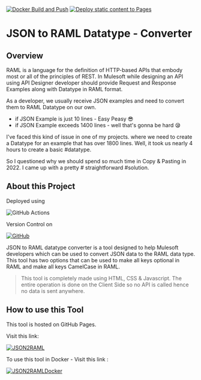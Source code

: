 [![Docker Build and Push](https://github.com/Upendra-Thunuguntla/JSON2RAML-Converter/actions/workflows/docker-image.yml/badge.svg)](https://github.com/Upendra-Thunuguntla/JSON2RAML-Converter/actions/workflows/docker-image.yml)
[![Deploy static content to Pages](https://github.com/Upendra-Thunuguntla/JSON2RAML-Converter/actions/workflows/static.yml/badge.svg)](https://github.com/Upendra-Thunuguntla/JSON2RAML-Converter/actions/workflows/static.yml)

# JSON to RAML Datatype - Converter

## Overview
RAML is a language for the definition of HTTP-based APIs that embody most or all of the principles of REST. In Mulesoft while designing an API using API Designer developer should provide Request and Response Examples along with Datatype in RAML format.

As a developer, we usually receive JSON examples and need to convert them to RAML Datatype on our own. 

- if JSON Example is just 10 lines - Easy Peasy 😎
- if JSON Example exceeds 1400 lines - well that's gonna be hard 😪

I've faced this kind of issue in one of my projects. where we need to create a Datatype for an example that has over 1800 lines. Well, it took us nearly 4 hours to create a basic #datatype.

So I questioned why we should spend so much time in Copy & Pasting in 2022. I came up with a pretty # straightforward #solution.

## About this Project
Deployed using 

![GitHub Actions](https://img.shields.io/badge/github%20actions-%232671E5.svg?style=for-the-badge&logo=githubactions&logoColor=white)

Version Control on

[![GitHub](https://img.shields.io/badge/github-%23121011.svg?style=for-the-badge&logo=github&logoColor=white)](https://github.com/Upendra-Thunuguntla/JSON2RAML-Converter)

JSON to RAML datatype converter is a tool designed to help Mulesoft developers which can be used to convert JSON data to the RAML data type. This tool has two options that can be used to make all keys optional in RAML and make all keys CamelCase in RAML.

> This tool is completely made using HTML, CSS & Javascript. The entire operation is done on the Client Side so no API is called hence no data is sent anywhere.

## How to use this Tool
This tool is hosted on GitHub Pages. 

Visit this link:

[![JSON2RAML](https://dabuttonfactory.com/button.png?t=JSON+to+RAML+Converter&f=Open+Sans-Bold&ts=18&tc=fff&hp=25&vp=15&c=11&bgt=unicolored&bgc=007bff)](https://bit.ly/JSON2RAML) 


To use this tool in Docker - Visit this link : 

[![JSON2RAMLDocker](https://ml.globenewswire.com/Resource/Download/c83c4886-b215-4cf0-a973-64b8f65e7003?size=1)](https://hub.docker.com/repository/docker/upendrathunuguntla/json2raml/general) 
